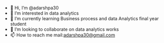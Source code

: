 - 👋 Hi, I’m @adarshpa30
- 👀 I’m interested in data analytics 
- 🌱 I’m currently learning Business process and data Analytics final year student
- 💞️ I’m looking to collaborate on data analytics works 
- 📫 How to reach me mail:adarshpa30@gmail.com

<!---
adarshpa30/adarshpa30 is a ✨ special ✨ repository because its `README.md` (this file) appears on your GitHub profile.
You can click the Preview link to take a look at your changes.
--->
